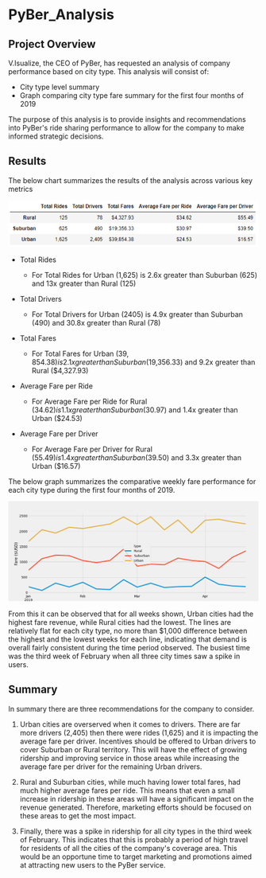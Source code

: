 # PyBer_Analysis

## Project Overview

V.Isualize, the CEO of PyBer, has requested an analysis of company performance based on city type. This analysis will consist of:

- City type level summary
- Graph comparing city type fare summary for the first four months of 2019

The purpose of this analysis is to provide insights and recommendations into PyBer's ride sharing performance to allow for the company to make informed strategic decisions.

## Results

The below chart summarizes the results of the analysis across various key metrics

![City Type Summary](./analysis/city_type_summary.png)

- Total Rides
  - For Total Rides for Urban (1,625) is 2.6x greater than Suburban (625) and 13x greater than Rural (125)

- Total Drivers
  - For Total Drivers for Urban (2405) is 4.9x greater than Suburban (490) and 30.8x greater than Rural (78)

- Total Fares
  - For Total Fares for Urban ($39,854.38) is 2.1x greater than Suburban ($19,356.33) and 9.2x greater than Rural ($4,327.93)

- Average Fare per Ride
  - For Average Fare per Ride for Rural ($34.62) is 1.1x greater than Suburban ($30.97) and 1.4x greater than Urban ($24.53)

- Average Fare per Driver
  - For Average Fare per Driver for Rural ($55.49) is 1.4x greater than Suburban ($39.50) and 3.3x greater than Urban ($16.57)

The below graph summarizes the comparative weekly fare performance for each city type during the first four months of 2019.

![PyBer Fare Summary](./analysis/PyBer_fare_summary.png)

From this it can be observed that for all weeks shown, Urban cities had the highest fare revenue, while Rural cities had the lowest.  The lines are relatively flat for each city type, no more than $1,000 difference between the highest and the lowest weeks for each line, indicating that demand is overall fairly consistent during the time period observed. The busiest time was the third week of February when all three city times saw a spike in users.

## Summary

In summary there are three recommendations for the company to consider. 

1. Urban cities are overserved when it comes to drivers. There are far more drivers (2,405) then there were rides (1,625) and it is impacting the average fare per driver. Incentives should be offered to Urban drivers to cover Suburban or Rural territory. This will have the effect of growing ridership and improving service in those areas while increasing the average fare per driver for the remaining Urban drivers.

2. Rural and Suburban cities, while much having lower total fares, had much higher average fares per ride. This means that even a small increase in ridership in these areas will have a significant impact on the revenue generated. Therefore, marketing efforts should be focused on these areas to get the most impact. 

3. Finally, there was a spike in ridership for all city types in the third week of February. This indicates that this is probably a period of high travel for residents of all the cities of the company's coverage area. This would be an opportune time to target marketing and promotions aimed at attracting new users to the PyBer service. 
